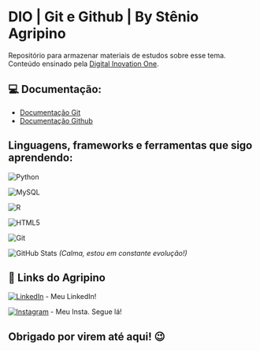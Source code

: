 # DIO | Git e Github | By Stênio Agripino

Repositório para armazenar materiais de estudos sobre esse tema. Conteúdo ensinado pela [Digital Inovation One](www.dio.me).

## 💻 Documentação:
- [Documentação Git](https://git-scm.com/doc)
- [Documentação Github](https://docs.github.com)

## Linguagens, frameworks e ferramentas que sigo aprendendo:
![Python](https://img.shields.io/badge/python-3670A0?style=for-the-badge&logo=python&logoColor=ffdd54) 

![MySQL](https://img.shields.io/badge/MySQL-00000F?style=for-the-badge&logo=mysql&logoColor=white)

![R](https://img.shields.io/badge/R-276DC3?style=for-the-badge&logo=r&logoColor=white)

![HTML5](https://img.shields.io/badge/HTML5-E34F26?style=for-the-badge&logo=html5&logoColor=white)

![Git](https://img.shields.io/badge/GIT-E44C30?style=for-the-badge&logo=git&logoColor=white)

![GitHub Stats](https://github-readme-stats.vercel.app/api?username=stenioagripino&theme=transparent&bg_color=000&border_color=30A3DC&show_icons=true&icon_color=30A3DC&title_color=E94D5F&text_color=FFF)
_(Calma, estou em constante evolução!)_
## 🚀 Links do Agripino
[![LinkedIn](https://img.shields.io/badge/LinkedIn-0077B5?style=for-the-badge&logo=linkedin&logoColor=white)](https://www.linkedin.com/in/stenioagripino/) - Meu LinkedIn!

[![Instagram](https://img.shields.io/badge/-Instagram-%23E4405F?style=for-the-badge&logo=instagram&logoColor=white)](https://www.instagram.com/stenioagripino/) - Meu Insta. Segue lá!

## Obrigado por virem até aqui! 😉